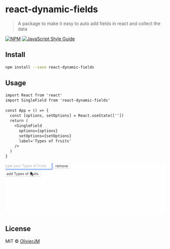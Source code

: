 # react-dynamic-fields

> A package to make it easy to auto add fields in react and collect the data

[![NPM](https://img.shields.io/npm/v/react-dynamic-fields.svg)](https://www.npmjs.com/package/react-dynamic-fields) [![JavaScript Style Guide](https://img.shields.io/badge/code_style-standard-brightgreen.svg)](https://standardjs.com)

## Install

```bash
npm install --save react-dynamic-fields
```

## Usage

```tsx
import React from 'react'
import SingleField from 'react-dynamic-fields'

const App = () => {
  const [options, setOptions] = React.useState([''])
  return (
    <SingleField
      options={options}
      setOptions={setOptions}
      label='Types of fruits'
    />
  )
}
```

![demo](example/assets/dynamic_field.gif)

## License

MIT © [OlivierJM](https://github.com/OlivierJM)
